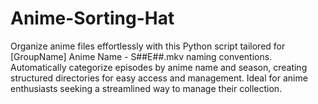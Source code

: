 # Anime-Sorting-Hat
Organize anime files effortlessly with this Python script tailored for [GroupName] Anime Name - S##E##.mkv naming conventions. Automatically categorize episodes by anime name and season, creating structured directories for easy access and management. Ideal for anime enthusiasts seeking a streamlined way to manage their collection.
